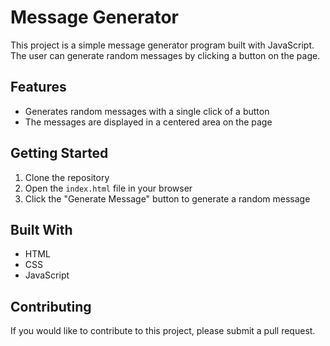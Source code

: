 # Message Generator

This project is a simple message generator program built with JavaScript. The user can generate random messages by clicking a button on the page.

## Features

- Generates random messages with a single click of a button
- The messages are displayed in a centered area on the page

## Getting Started

1. Clone the repository
2. Open the `index.html` file in your browser
3. Click the "Generate Message" button to generate a random message

## Built With

- HTML
- CSS
- JavaScript

## Contributing

If you would like to contribute to this project, please submit a pull request.
